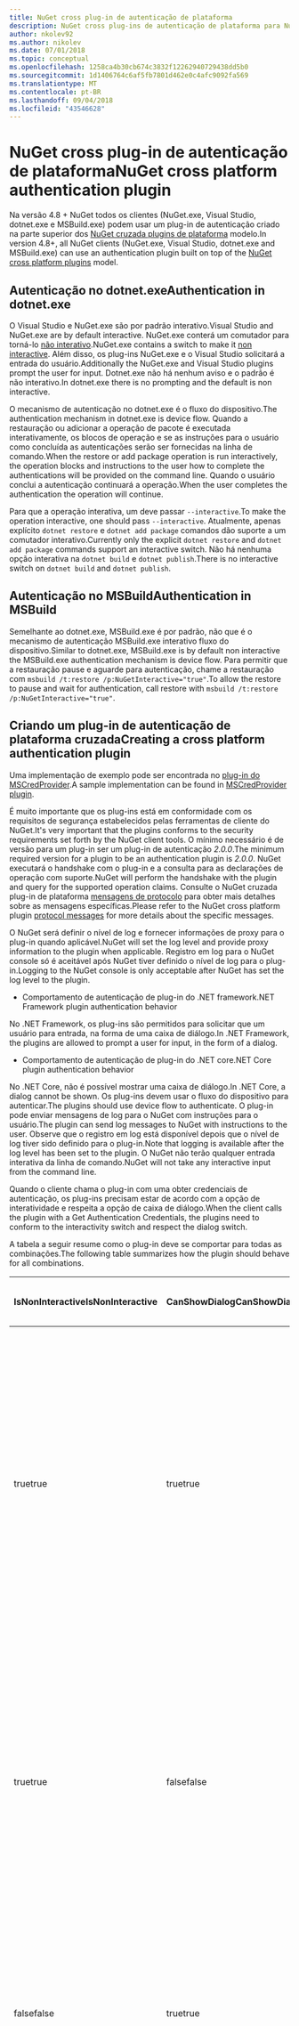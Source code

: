 ```yaml
---
title: NuGet cross plug-in de autenticação de plataforma
description: NuGet cross plug-ins de autenticação de plataforma para NuGet.exe, dotnet.exe, msbuild.exe e Visual Studio
author: nkolev92
ms.author: nikolev
ms.date: 07/01/2018
ms.topic: conceptual
ms.openlocfilehash: 1258ca4b30cb674c3832f12262940729438dd5b0
ms.sourcegitcommit: 1d1406764c6af5fb7801d462e0c4afc9092fa569
ms.translationtype: MT
ms.contentlocale: pt-BR
ms.lasthandoff: 09/04/2018
ms.locfileid: "43546628"
---
```

# <a name="nuget-cross-platform-authentication-plugin"></a><span data-ttu-id="626c1-103">NuGet cross plug-in de autenticação de plataforma</span><span class="sxs-lookup"><span data-stu-id="626c1-103">NuGet cross platform authentication plugin</span></span>

<span data-ttu-id="626c1-104">Na versão 4.8 + NuGet todos os clientes (NuGet.exe, Visual Studio, dotnet.exe e MSBuild.exe) podem usar um plug-in de autenticação criado na parte superior dos [NuGet cruzada plugins de plataforma](NuGet-Cross-Platform-Plugins.md) modelo.</span><span class="sxs-lookup"><span data-stu-id="626c1-104">In version 4.8+, all NuGet clients (NuGet.exe, Visual Studio, dotnet.exe and MSBuild.exe) can use an authentication plugin built on top of the [NuGet cross platform plugins](NuGet-Cross-Platform-Plugins.md) model.</span></span>

## <a name="authentication-in-dotnetexe"></a><span data-ttu-id="626c1-105">Autenticação no dotnet.exe</span><span class="sxs-lookup"><span data-stu-id="626c1-105">Authentication in dotnet.exe</span></span>

<span data-ttu-id="626c1-106">O Visual Studio e NuGet.exe são por padrão interativo.</span><span class="sxs-lookup"><span data-stu-id="626c1-106">Visual Studio and NuGet.exe are by default interactive.</span></span> <span data-ttu-id="626c1-107">NuGet.exe conterá um comutador para torná-lo [não interativo](../../tools/nuget-exe-CLI-Reference.md).</span><span class="sxs-lookup"><span data-stu-id="626c1-107">NuGet.exe contains a switch to make it [non interactive](../../tools/nuget-exe-CLI-Reference.md).</span></span>
<span data-ttu-id="626c1-108">Além disso, os plug-ins NuGet.exe e o Visual Studio solicitará a entrada do usuário.</span><span class="sxs-lookup"><span data-stu-id="626c1-108">Additionally the NuGet.exe and Visual Studio plugins prompt the user for input.</span></span>
<span data-ttu-id="626c1-109">Dotnet.exe não há nenhum aviso e o padrão é não interativo.</span><span class="sxs-lookup"><span data-stu-id="626c1-109">In dotnet.exe there is no prompting and the default is non interactive.</span></span>

<span data-ttu-id="626c1-110">O mecanismo de autenticação no dotnet.exe é o fluxo do dispositivo.</span><span class="sxs-lookup"><span data-stu-id="626c1-110">The authentication mechanism in dotnet.exe is device flow.</span></span> <span data-ttu-id="626c1-111">Quando a restauração ou adicionar a operação de pacote é executada interativamente, os blocos de operação e se as instruções para o usuário como concluída as autenticações serão ser fornecidas na linha de comando.</span><span class="sxs-lookup"><span data-stu-id="626c1-111">When the restore or add package operation is run interactively, the operation blocks and instructions to the user how to complete the authentications will be provided on the command line.</span></span>
<span data-ttu-id="626c1-112">Quando o usuário conclui a autenticação continuará a operação.</span><span class="sxs-lookup"><span data-stu-id="626c1-112">When the user completes the authentication the operation will continue.</span></span>

<span data-ttu-id="626c1-113">Para que a operação interativa, um deve passar `--interactive`.</span><span class="sxs-lookup"><span data-stu-id="626c1-113">To make the operation interactive, one should pass `--interactive`.</span></span>
<span data-ttu-id="626c1-114">Atualmente, apenas explícito `dotnet restore` e `dotnet add package` comandos dão suporte a um comutador interativo.</span><span class="sxs-lookup"><span data-stu-id="626c1-114">Currently only the explicit `dotnet restore` and `dotnet add package` commands support an interactive switch.</span></span>
<span data-ttu-id="626c1-115">Não há nenhuma opção interativa na `dotnet build` e `dotnet publish`.</span><span class="sxs-lookup"><span data-stu-id="626c1-115">There is no interactive switch on `dotnet build` and `dotnet publish`.</span></span>

## <a name="authentication-in-msbuild"></a><span data-ttu-id="626c1-116">Autenticação no MSBuild</span><span class="sxs-lookup"><span data-stu-id="626c1-116">Authentication in MSBuild</span></span>

<span data-ttu-id="626c1-117">Semelhante ao dotnet.exe, MSBuild.exe é por padrão, não que é o mecanismo de autenticação MSBuild.exe interativo fluxo do dispositivo.</span><span class="sxs-lookup"><span data-stu-id="626c1-117">Similar to dotnet.exe, MSBuild.exe is by default non interactive the MSBuild.exe authentication mechanism is device flow.</span></span>
<span data-ttu-id="626c1-118">Para permitir que a restauração pause e aguarde para autenticação, chame a restauração com `msbuild /t:restore /p:NuGetInteractive="true"`.</span><span class="sxs-lookup"><span data-stu-id="626c1-118">To allow the restore to pause and wait for authentication, call restore with `msbuild /t:restore /p:NuGetInteractive="true"`.</span></span>

## <a name="creating-a-cross-platform-authentication-plugin"></a><span data-ttu-id="626c1-119">Criando um plug-in de autenticação de plataforma cruzada</span><span class="sxs-lookup"><span data-stu-id="626c1-119">Creating a cross platform authentication plugin</span></span>

<span data-ttu-id="626c1-120">Uma implementação de exemplo pode ser encontrada no [plug-in do MSCredProvider](https://github.com/Microsoft/mscredprovider).</span><span class="sxs-lookup"><span data-stu-id="626c1-120">A sample implementation can be found in [MSCredProvider plugin](https://github.com/Microsoft/mscredprovider).</span></span>

<span data-ttu-id="626c1-121">É muito importante que os plug-ins está em conformidade com os requisitos de segurança estabelecidos pelas ferramentas de cliente do NuGet.</span><span class="sxs-lookup"><span data-stu-id="626c1-121">It's very important that the plugins conforms to the security requirements set forth by the NuGet client tools.</span></span>
<span data-ttu-id="626c1-122">O mínimo necessário é de versão para um plug-in ser um plug-in de autenticação *2.0.0*.</span><span class="sxs-lookup"><span data-stu-id="626c1-122">The minimum required version for a plugin to be an authentication plugin is *2.0.0*.</span></span>
<span data-ttu-id="626c1-123">NuGet executará o handshake com o plug-in e a consulta para as declarações de operação com suporte.</span><span class="sxs-lookup"><span data-stu-id="626c1-123">NuGet will perform the handshake with the plugin and query for the supported operation claims.</span></span>
<span data-ttu-id="626c1-124">Consulte o NuGet cruzada plug-in de plataforma [mensagens de protocolo](NuGet-Cross-Platform-Plugins.md#protocol-messages-index) para obter mais detalhes sobre as mensagens específicas.</span><span class="sxs-lookup"><span data-stu-id="626c1-124">Please refer to the NuGet cross platform plugin [protocol messages](NuGet-Cross-Platform-Plugins.md#protocol-messages-index) for more details about the specific messages.</span></span>

<span data-ttu-id="626c1-125">O NuGet será definir o nível de log e fornecer informações de proxy para o plug-in quando aplicável.</span><span class="sxs-lookup"><span data-stu-id="626c1-125">NuGet will set the log level and provide proxy information to the plugin when applicable.</span></span>
<span data-ttu-id="626c1-126">Registro em log para o NuGet console só é aceitável após NuGet tiver definido o nível de log para o plug-in.</span><span class="sxs-lookup"><span data-stu-id="626c1-126">Logging to the NuGet console is only acceptable after NuGet has set the log level to the plugin.</span></span>

- <span data-ttu-id="626c1-127">Comportamento de autenticação de plug-in do .NET framework</span><span class="sxs-lookup"><span data-stu-id="626c1-127">.NET Framework plugin authentication behavior</span></span>

<span data-ttu-id="626c1-128">No .NET Framework, os plug-ins são permitidos para solicitar que um usuário para entrada, na forma de uma caixa de diálogo.</span><span class="sxs-lookup"><span data-stu-id="626c1-128">In .NET Framework, the plugins are allowed to prompt a user for input, in the form of a dialog.</span></span>

- <span data-ttu-id="626c1-129">Comportamento de autenticação de plug-in do .NET core</span><span class="sxs-lookup"><span data-stu-id="626c1-129">.NET Core plugin authentication behavior</span></span>

<span data-ttu-id="626c1-130">No .NET Core, não é possível mostrar uma caixa de diálogo.</span><span class="sxs-lookup"><span data-stu-id="626c1-130">In .NET Core, a dialog cannot be shown.</span></span> <span data-ttu-id="626c1-131">Os plug-ins devem usar o fluxo do dispositivo para autenticar.</span><span class="sxs-lookup"><span data-stu-id="626c1-131">The plugins should use device flow to authenticate.</span></span>
<span data-ttu-id="626c1-132">O plug-in pode enviar mensagens de log para o NuGet com instruções para o usuário.</span><span class="sxs-lookup"><span data-stu-id="626c1-132">The plugin can send log messages to NuGet with instructions to the user.</span></span>
<span data-ttu-id="626c1-133">Observe que o registro em log está disponível depois que o nível de log tiver sido definido para o plug-in.</span><span class="sxs-lookup"><span data-stu-id="626c1-133">Note that logging is available after the log level has been set to the plugin.</span></span>
<span data-ttu-id="626c1-134">O NuGet não terão qualquer entrada interativa da linha de comando.</span><span class="sxs-lookup"><span data-stu-id="626c1-134">NuGet will not take any interactive input from the command line.</span></span>

<span data-ttu-id="626c1-135">Quando o cliente chama o plug-in com uma obter credenciais de autenticação, os plug-ins precisam estar de acordo com a opção de interatividade e respeita a opção de caixa de diálogo.</span><span class="sxs-lookup"><span data-stu-id="626c1-135">When the client calls the plugin with a Get Authentication Credentials, the plugins need to conform to the interactivity switch and respect the dialog switch.</span></span> 

<span data-ttu-id="626c1-136">A tabela a seguir resume como o plug-in deve se comportar para todas as combinações.</span><span class="sxs-lookup"><span data-stu-id="626c1-136">The following table summarizes how the plugin should behave for all combinations.</span></span>

| <span data-ttu-id="626c1-137">IsNonInteractive</span><span class="sxs-lookup"><span data-stu-id="626c1-137">IsNonInteractive</span></span> | <span data-ttu-id="626c1-138">CanShowDialog</span><span class="sxs-lookup"><span data-stu-id="626c1-138">CanShowDialog</span></span> | <span data-ttu-id="626c1-139">Comportamento de plug-in</span><span class="sxs-lookup"><span data-stu-id="626c1-139">Plugin behavior</span></span> |
| ---------------- | ------------- | --------------- |
| <span data-ttu-id="626c1-140">true</span><span class="sxs-lookup"><span data-stu-id="626c1-140">true</span></span> | <span data-ttu-id="626c1-141">true</span><span class="sxs-lookup"><span data-stu-id="626c1-141">true</span></span> | <span data-ttu-id="626c1-142">O comutador IsNonInteractive tem precedência sobre a opção de caixa de diálogo.</span><span class="sxs-lookup"><span data-stu-id="626c1-142">The IsNonInteractive switch takes precedence over the dialog switch.</span></span> <span data-ttu-id="626c1-143">O plug-in não é permitido para mostrar uma caixa de diálogo.</span><span class="sxs-lookup"><span data-stu-id="626c1-143">The plugin is not allowed to pop a dialog.</span></span> <span data-ttu-id="626c1-144">Essa combinação só é válida para o plug-ins do .NET Framework</span><span class="sxs-lookup"><span data-stu-id="626c1-144">This combination is only valid for .NET Framework plugins</span></span> |
| <span data-ttu-id="626c1-145">true</span><span class="sxs-lookup"><span data-stu-id="626c1-145">true</span></span> | <span data-ttu-id="626c1-146">false</span><span class="sxs-lookup"><span data-stu-id="626c1-146">false</span></span> | <span data-ttu-id="626c1-147">O comutador IsNonInteractive tem precedência sobre a opção de caixa de diálogo.</span><span class="sxs-lookup"><span data-stu-id="626c1-147">The IsNonInteractive switch takes precedence over the dialog switch.</span></span> <span data-ttu-id="626c1-148">O plug-in não tem permissão para bloquear.</span><span class="sxs-lookup"><span data-stu-id="626c1-148">The plugin is not allowed to block.</span></span> <span data-ttu-id="626c1-149">Essa combinação só é válida para o plug-ins do .NET Core</span><span class="sxs-lookup"><span data-stu-id="626c1-149">This combination is only valid for .NET Core plugins</span></span> |
| <span data-ttu-id="626c1-150">false</span><span class="sxs-lookup"><span data-stu-id="626c1-150">false</span></span> | <span data-ttu-id="626c1-151">true</span><span class="sxs-lookup"><span data-stu-id="626c1-151">true</span></span> | <span data-ttu-id="626c1-152">O plug-in deve mostrar uma caixa de diálogo.</span><span class="sxs-lookup"><span data-stu-id="626c1-152">The plugin should show a dialog.</span></span> <span data-ttu-id="626c1-153">Essa combinação só é válida para o plug-ins do .NET Framework</span><span class="sxs-lookup"><span data-stu-id="626c1-153">This combination is only valid for .NET Framework plugins</span></span> |
| <span data-ttu-id="626c1-154">false</span><span class="sxs-lookup"><span data-stu-id="626c1-154">false</span></span> | <span data-ttu-id="626c1-155">false</span><span class="sxs-lookup"><span data-stu-id="626c1-155">false</span></span> | <span data-ttu-id="626c1-156">O plug-in deve/pode não mostrar uma caixa de diálogo.</span><span class="sxs-lookup"><span data-stu-id="626c1-156">The plugin should/can not show a dialog.</span></span> <span data-ttu-id="626c1-157">O plug-in deve usar o fluxo do dispositivo para autenticar pelo registro em log uma mensagem de instrução por meio do agente de log.</span><span class="sxs-lookup"><span data-stu-id="626c1-157">The plugin should use device flow to authenticate by logging an instruction message via the logger.</span></span> <span data-ttu-id="626c1-158">Essa combinação só é válida para o plug-ins do .NET Core</span><span class="sxs-lookup"><span data-stu-id="626c1-158">This combination is only valid for .NET Core plugins</span></span> |

<span data-ttu-id="626c1-159">Consulte as especificações a seguir antes de escrever um plug-in.</span><span class="sxs-lookup"><span data-stu-id="626c1-159">Please refer to the following specs before writing a plugin.</span></span>

- [<span data-ttu-id="626c1-160">Plug-in de Download de pacote do NuGet</span><span class="sxs-lookup"><span data-stu-id="626c1-160">NuGet Package Download Plugin</span></span>](https://github.com/NuGet/Home/wiki/NuGet-Package-Download-Plugin)
- [<span data-ttu-id="626c1-161">NuGet cruzada plug-in de autenticação de várias plataformas</span><span class="sxs-lookup"><span data-stu-id="626c1-161">NuGet cross plat authentication plugin</span></span>](https://github.com/NuGet/Home/wiki/NuGet-cross-plat-authentication-plugin)
